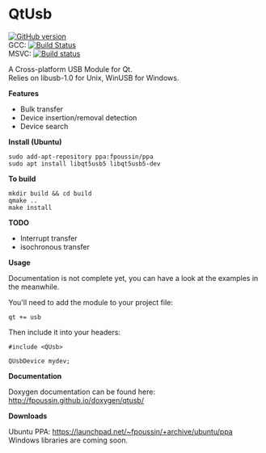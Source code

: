 **QtUsb**
==
[![GitHub version](https://badge.fury.io/gh/fpoussin%2Fqtusb.svg)](https://badge.fury.io/gh/fpoussin%2Fqtusb)  
GCC: [![Build Status](https://jenkins.netyxia.net/buildStatus/icon?job=QtUsb%2Fmaster)](https://jenkins.netyxia.net/job/QtUsb/job/master/)  
MSVC: [![Build status](https://ci.appveyor.com/api/projects/status/4ns2jbdoveyj8n0y?svg=true)](https://ci.appveyor.com/project/fpoussin/qtusb)  

A Cross-platform USB Module for Qt.  
Relies on libusb-1.0 for Unix, WinUSB for Windows.

**Features**

- Bulk transfer
- Device insertion/removal detection
- Device search

**Install (Ubuntu)**  

```
sudo add-apt-repository ppa:fpoussin/ppa
sudo apt install libqt5usb5 libqt5usb5-dev
```

**To build**

```shell
mkdir build && cd build
qmake ..
make install
```

**TODO**

- Interrupt transfer
- isochronous transfer

**Usage**

Documentation is not complete yet, you can have a look at the examples in the meanwhile.

You'll need to add the module to your project file:

```
qt += usb
```

Then include it into your headers:

```
#include <QUsb>

QUsbDevice mydev;
```

**Documentation**  

Doxygen documentation can be found here: http://fpoussin.github.io/doxygen/qtusb/

**Downloads**

Ubuntu PPA: https://launchpad.net/~fpoussin/+archive/ubuntu/ppa 
Windows libraries are coming soon.
